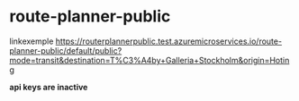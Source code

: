 # route-planner-public
linkexemple https://routerplannerpublic.test.azuremicroservices.io/route-planner-public/default/public?mode=transit&destination=T%C3%A4by+Galleria+Stockholm&origin=Hoting

**api keys are inactive**
